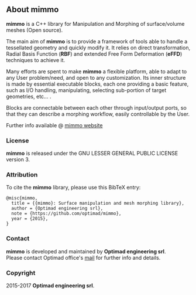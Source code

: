 ## About mimmo
**mimmo** is a C++ library for Manipulation and Morphing of surface/volume meshes (Open source).

The main aim of **mimmo** is to provide a framework of tools able to handle a tessellated geometry and quickly modify it. 
It relies on direct transformation, Radial Basis Function (**RBF**) and extended Free Form Deformation (**eFFD**) techniques to achieve it. 

Many efforts are spent to make **mimmo** a flexible platform, able to adapt to any User problem/need, and open to any customization. Its inner structure 
is made by essential executable blocks, each one providing a basic feature, such as I/O handling, manipulating, selecting sub-portion of target geometries, etc... . 

Blocks are connectable between each other through input/output ports, so that they can describe a morphing workflow, easily controllable by the User.

Further info available @ [mimmo website](http://optimad.github.io/mimmo/)
 
### License 
**mimmo** is released under the GNU LESSER GENERAL PUBLIC LICENSE version 3.

### Attribution
To cite the **mimmo** library, please use this BibTeX entry:
    
    @misc{mimmo,
      title = {{mimmo}: Surface manipulation and mesh morphing library},
      author = {Optimad engineering srl},
      note = {https://github.com/optimad/mimmo},
      year = {2015},
    }

### Contact
**mimmo** is developed and maintained by **Optimad engineering srl**.  
Please contact Optimad office's [mail](info@optimad.it) for further info and details.

### Copyright

2015-2017 **Optimad engineering srl**.

